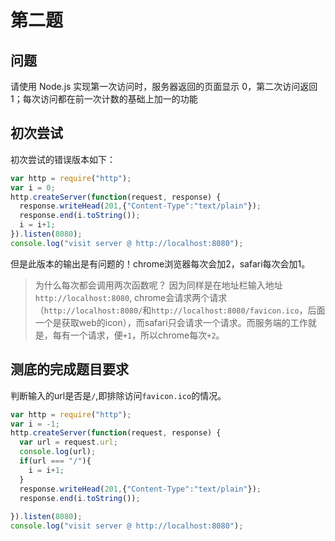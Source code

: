 # 第二题

## 问题

请使用 Node.js 实现第一次访问时，服务器返回的页面显示 0，第二次访问返回 1；每次访问都在前一次计数的基础上加一的功能

## 初次尝试

初次尝试的错误版本如下：

```javascript
var http = require("http");
var i = 0;
http.createServer(function(request, response) {
  response.writeHead(201,{"Content-Type":"text/plain"});
  response.end(i.toString());
  i = i+1;
}).listen(8080);
console.log("visit server @ http://localhost:8080");
```

但是此版本的输出是有问题的！chrome浏览器每次会加2，safari每次会加1。

> 为什么每次都会调用两次函数呢？
> 因为同样是在地址栏输入地址 `http://localhost:8080`, chrome会请求两个请求（`http://localhost:8080/`和`http://localhost:8080/favicon.ico`，后面一个是获取web的icon），而safari只会请求一个请求。而服务端的工作就是，每有一个请求，便`+1`，所以chrome每次`+2`。

## 测底的完成题目要求

判断输入的url是否是`/`,即排除访问`favicon.ico`的情况。

```javascript
var http = require("http");
var i = -1;
http.createServer(function(request, response) {
  var url = request.url;
  console.log(url);
  if(url === "/"){
  	i = i+1;
  }
  response.writeHead(201,{"Content-Type":"text/plain"});
  response.end(i.toString());
  
}).listen(8080);
console.log("visit server @ http://localhost:8080");

```
